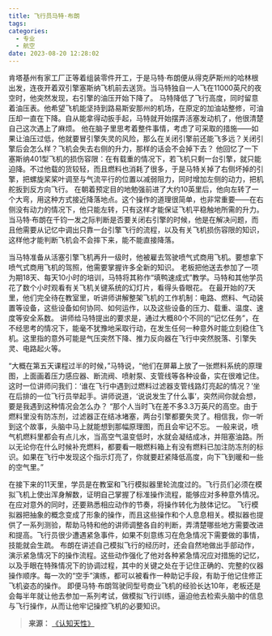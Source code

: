 ```yaml
---
title: 飞行员马特·布朗
tags:
categories:
  - 专业
  - 航空
date: 2023-08-20 12:28:02
---
```


肯塔基州有家工厂正等着组装零件开工，于是马特·布朗便从得克萨斯州的哈林根出发，连夜开着双引擎塞斯纳飞机前去送货。当马特独自一人飞在11000英尺的夜空时，他突然发现，右引擎的油压开始下降了。
马特降低了飞行高度，同时留意着油压表。他希望飞机能坚持到路易斯安那州的机场，在原定的加油站整修，可油压却一直在下降。自从能拿得动扳手起，马特就开始摆弄活塞发动机了，他很清楚自己这次遇上了麻烦。<!--more-->
他在脑子里思考着整件事情，考虑了可采取的措施——如果让油压过低，他就要冒引擎失灵的风险，那么在关闭引擎前还能飞多远？关闭引擎后会怎么样？飞机会失去右侧的升力，那样的话会不会掉下去？
他回忆了一下塞斯纳401型飞机的损伤容限：在有载重的情况下，若飞机只剩一台引擎，就只能迫降。不过他载的货较轻，而且燃料也消耗了很多，于是马特关掉了右侧坏掉的引擎，把螺旋桨桨叶调至与气流平行的位置以减弱阻力，同时增加左侧的动力，把机舵扳到反方向飞行。
在朝着预定目的地勉强前进了大约10英里后，他向左转了一个大弯，用这种方式接近降落地点。这个操作的道理很简单，也非常重要——在右侧没有动力的情况下，他只能左转，只有这样才能保证飞机平稳触地所需的升力。
当马特·布朗在千钧一发之际判断是否要关闭右引擎的时候，他是在解决问题，而且他需要从记忆中调出只靠一台引擎飞行的流程，以及有关飞机损伤容限的知识，这样他才能判断飞机会不会摔下来，能不能直接降落。

当马特准备从活塞引擎飞机再升一级时，他被雇去驾驶喷气式商用飞机。要想拿下喷气式商用飞机的驾照，他需要掌握许多全新的知识。
老板把他送去参加了一项为期18天、每天10小时的培训，马特将其称作“填鸭速成式”教学。马特和其他学员花了数个小时观看有关飞机关键系统的幻灯片，看得头昏眼花。
在最开始的7天里，他们完全待在教室里，听讲师讲解整架飞机的工作机制：电路、燃料、气动装置等设备，这些设备如何协同、如何运作，以及这些设备的压力、载重、温度、速度等安全系数。
讲师给马特提出的要求是，通过大概80个不同的“记忆任务”，在不经思考的情况下，能毫不犹豫地采取行动，在发生任何一种意外时能立刻稳住飞机。这里指的意外可能是气压突然下降、推力反向器在飞行中突然脱落、引擎失灵、电路起火等。

“大概在第五天课程过半的时候，”马特说，“他们在屏幕上放了一张燃料系统的原理图，上面画着压力感应器、断流阀、喷射泵、支管线等各种设备，实在很难记住。
这时一位讲师问我们：‘谁在飞行中遇到过燃料过滤器支管线路灯亮起的情况？’坐在后排的一位飞行员举起手。讲师说道，‘说说发生了什么事’，突然间你就会想，要是我遇到这种情况会怎么办？
“那个人当时飞在差不多3.3万英尺的高空。由于燃料里没有防冻剂，过滤器正在结冰堵塞，两台引擎都要失灵了。相信我，你一听到这个故事，头脑中马上就能想到那幅原理图，而且会牢记不忘。
一般来说，喷气机燃料里都会有点儿水，当高空气温变低时，水就会凝结成冰，并阻塞油路。所以无论你在什么时候补充燃料，都要看一眼燃料箱上有没有燃料已加注防冻剂的标识。如果在飞行中发现这个指示灯亮了，你就要赶紧降低高度，向下飞到暖和一些的空气里。”
  
在接下来的11天里，学员是在教室和飞行模拟器里轮流度过的。飞行员们必须在模拟飞机上使出浑身解数，证明自己掌握了标准操作流程，能够应对多种意外情况。在应对意外的同时，还要熟悉相应动作的节奏，将操作转化为肢体记忆。
飞行模拟器把抽象的概念变成了形象的操作，而且这些操作和个人息息相关。模拟器也提供了一系列测验，帮助马特和他的讲师调整各自的判断，弄清楚哪些地方需要改进和提高。飞行员很少遭遇紧急事件，如果不刻意练习在危急情况下需要做的事情，技能就会生疏。
布朗在讲述自己模拟飞行的经历时，还会自然地做出手部动作，演示紧急情况下的操作流程。这些动作强化了他对各种紧急情况应对措施的记忆，以及手眼在特殊情况下的协调过程，其中的关键之处在于记住正确的、完整的仪器操作顺序。每一次的“空手”演练，都可以被看作一种助记手段，有助于他记住修正飞机姿态的操作。
即便马特·布朗驾驶同型号商业飞机的经验长达10年，老板还是会每半年就让他去参加一系列考试，做模拟飞行训练，逼迫他去检索头脑中的信息与飞行操作，从而让他牢记操控飞机的必要知识。

> **来源：**
>[《认知天性》](http://www.sophie-eden.ltd:5171/#/读书/学习/认知天性.md)  
